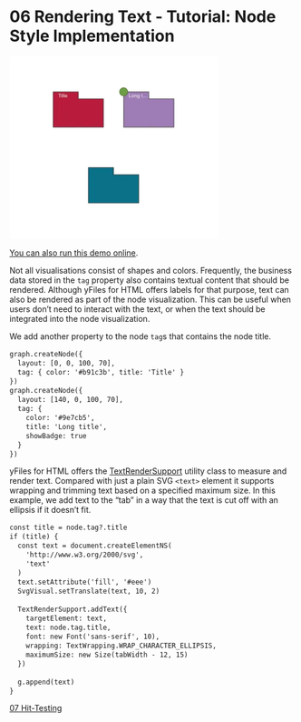 <!--
 //////////////////////////////////////////////////////////////////////////////
 // @license
 // This file is part of yFiles for HTML.
 // Use is subject to license terms.
 //
 // Copyright (c) by yWorks GmbH, Vor dem Kreuzberg 28,
 // 72070 Tuebingen, Germany. All rights reserved.
 //
 //////////////////////////////////////////////////////////////////////////////
-->
# 06 Rendering Text - Tutorial: Node Style Implementation

<img src="../../../doc/demo-thumbnails/tutorial-style-implementation-node-render-text.webp" alt="demo-thumbnail" height="320"/>

[You can also run this demo online](https://www.yfiles.com/demos/tutorial-style-implementation-node/06-render-text/).

Not all visualisations consist of shapes and colors. Frequently, the business data stored in the `tag` property also contains textual content that should be rendered. Although yFiles for HTML offers labels for that purpose, text can also be rendered as part of the node visualization. This can be useful when users don’t need to interact with the text, or when the text should be integrated into the node visualization.

We add another property to the node `tag`s that contains the node title.

```
graph.createNode({
  layout: [0, 0, 100, 70],
  tag: { color: '#b91c3b', title: 'Title' }
})
graph.createNode({
  layout: [140, 0, 100, 70],
  tag: {
    color: '#9e7cb5',
    title: 'Long title',
    showBadge: true
  }
})
```

yFiles for HTML offers the [TextRenderSupport](https://docs.yworks.com/yfileshtml/#/api/TextRenderSupport) utility class to measure and render text. Compared with just a plain SVG `<text>` element it supports wrapping and trimming text based on a specified maximum size. In this example, we add text to the “tab” in a way that the text is cut off with an ellipsis if it doesn’t fit.

```
const title = node.tag?.title
if (title) {
  const text = document.createElementNS(
    'http://www.w3.org/2000/svg',
    'text'
  )
  text.setAttribute('fill', '#eee')
  SvgVisual.setTranslate(text, 10, 2)

  TextRenderSupport.addText({
    targetElement: text,
    text: node.tag.title,
    font: new Font('sans-serif', 10),
    wrapping: TextWrapping.WRAP_CHARACTER_ELLIPSIS,
    maximumSize: new Size(tabWidth - 12, 15)
  })

  g.append(text)
}
```

[07 Hit-Testing](../../tutorial-style-implementation-node/07-hit-testing/)
